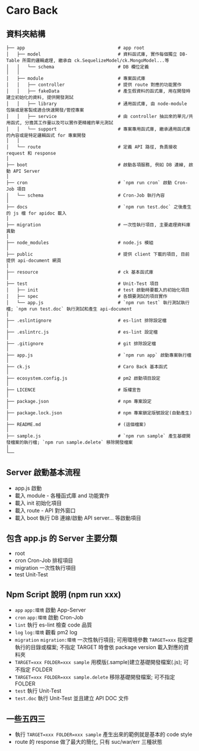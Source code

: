 # Caro Back

## 資料夾結構
```
├── app                                   # app root
│   ├── model                             # 資料函式庫, 實作每個獨立 DB-Table 所需的邏輯處理, 繼承自 ck.SequelizeModel/ck.MongoModel...等
│   │   └── schema                        # DB 欄位定義
│   │
│   ├── module                            # 專案函式庫
│   │   ├── controller                    # 提供 route 對應的功能實作
│   │   ├── fakeData                      # 產生假資料的函式庫, 用在開發時建立初始化的資料, 提供開發測試
│   │   ├── library                       # 通用函式庫, 由 node-module 包裝或是客製成適合快速開發/管控專案
│   │   ├── service                       # 由 controller 抽出來的單元/共用函式, 分擔其工作量以及可以實作更精確的單元測試
│   │   └── support                       # 專案專用函式庫, 繼承通用函式庫的內容或是特定邏輯函式 for 專案開發
│   │
│   └── route                             # 定義 API 路徑, 負責接收 request 和 response
│
├── boot                                  # 啟動各項服務, 例如 DB 連線, 啟動 API Server
│
├── cron                                  # `npm run cron` 啟動 Cron-Job 項目
│   └── schema                            # Cron-Job 執行內容
│
├── docs                                  # `npm run test.doc` 之後產生的 js 檔 for apidoc 載入
│
├── migration                             # 一次性執行項目, 主要處理資料庫異動
│
├── node_modules                          # node.js 模組
│
├── public                                # 提供 client 下載的項目, 目前提供 api-document 網頁
│
├── resource                              # ck 基本函式庫
│
├── test                                  # Unit-Test 項目
│   ├── init                              # test 啟動時要載入的初始化項目
│   ├── spec                              # 各類要測試的項目實作
│   └── app.js                            # `npm run test` 執行測試執行檔; `npm run test.doc` 執行測試和產生 api-document
│
├── .eslintignore                         # es-lint 排除設定檔
│
├── .eslintrc.js                          # es-lint 設定檔
│
├── .gitignore                            # git 排除設定檔
│
├── app.js                                # `npm run app` 啟動專案執行檔
│
├── ck.js                                 # Caro Back 基本函式
│
├── ecosystem.config.js                   # pm2 啟動項目設定
│
├── LICENCE                               # 版權宣告
│
├── package.json                          # npm 專案設定
│
├── package.lock.json                     # npm 專案鎖定版號設定(自動產生)
│
├── README.md                             # (這個檔案)
│
├── sample.js                             # `npm run sample` 產生基礎開發檔案的執行檔; `npm run sample.delete` 移除開發檔案
│
└──
```

## Server 啟動基本流程
- app.js 啟動
- 載入 module - 各種函式庫 and 功能實作
- 載入 init 初始化項目
- 載入 route - API 對外窗口
- 載入 boot 執行 DB 連線/啟動 API server... 等啟動項目

## 包含 app.js 的 Server 主要分類
- root
- cron Cron-Job 排程項目
- migration 一次性執行項目
- test Unit-Test

## Npm Script 說明 (npm run xxx)
- `app` `app:環境` 啟動 App-Server
- `cron` `app:環境` 啟動 Cron-Job
- `lint` 執行 es-lint 檢查 code 品質
- `log` `log:環境` 觀看 pm2 log
- `migration` `migration:環境` 一次性執行項目; 可用環境參數 `TARGET=xxx` 指定要執行的目錄或檔案;
不指定 TARGET 時會依 package version 載入對應的資料夾
- `TARGET=xxx FOLDER=xxx sample` 用模版(.sample)建立基礎開發檔案(.js); 可不指定 FOLDER
- `TARGET=xxx FOLDER=xxx sample.delete` 移除基礎開發檔案; 可不指定 FOLDER
- `test` 執行 Unit-Test
- `test.doc` 執行 Unit-Test 並且建立 API DOC 文件

## 一些五四三
- 執行 `TARGET=xxx FOLDER=xxx sample` 產生出來的範例就是基本的 code style
- route 的 response 做了最大的簡化, 只有 suc/war/err 三種狀態